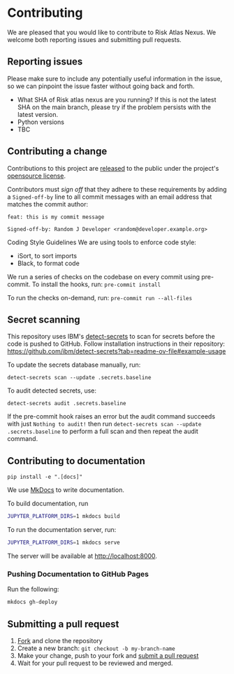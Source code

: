 # Contributing

[fork]: https://github.com/IBM/risk-atlas-nexus/fork
[pr]: https://github.com/IBM/risk-atlas-nexus/compare
[released]: https://help.github.com/articles/github-terms-of-service/

We are pleased that you would like to contribute to Risk Atlas Nexus. We welcome both reporting issues and submitting pull requests.

## Reporting issues
Please make sure to include any potentially useful information in the issue, so we can pinpoint the issue faster without going back and forth.

- What SHA of Risk atlas nexus are you running? If this is not the latest SHA on the main branch, please try if the problem persists with the latest version.
- Python versions
- TBC

## Contributing a change
Contributions to this project are [released][released] to the public under the project's [opensource license](https://github.com/IBM/risk-atlas-nexus/blob/main/LICENSE).

Contributors must _sign off_ that they adhere to these requirements by adding a `Signed-off-by` line to all commit messages with an email address that matches the commit author:

```
feat: this is my commit message

Signed-off-by: Random J Developer <random@developer.example.org>
```


Coding Style Guidelines
We are using tools to enforce code style:
- iSort, to sort imports
- Black, to format code

We run a series of checks on the codebase on every commit using pre-commit. To install the hooks, run:
`pre-commit install`

To run the checks on-demand, run:
`pre-commit run --all-files`

## Secret scanning
This repository uses IBM's [detect-secrets](https://github.com/ibm/detect-secrets) to scan for secrets before the code is pushed to GitHub. Follow installation instructions in their repository: https://github.com/ibm/detect-secrets?tab=readme-ov-file#example-usage

To update the secrets database manually, run:
```
detect-secrets scan --update .secrets.baseline
```
To audit detected secrets, use:
```
detect-secrets audit .secrets.baseline
```
If the pre-commit hook raises an error but the audit command succeeds with just `Nothing to audit!` then run `detect-secrets scan --update .secrets.baseline` to perform a full scan and then repeat the audit command.


## Contributing to documentation
`pip install -e ".[docs]"`

We use [MkDocs](https://www.mkdocs.org/) to write documentation.

To build documentation, run
```bash
JUPYTER_PLATFORM_DIRS=1 mkdocs build
```
To run the documentation server, run:

```bash
JUPYTER_PLATFORM_DIRS=1 mkdocs serve
```

The server will be available at [http://localhost:8000](http://localhost:8000).

### Pushing Documentation to GitHub Pages

Run the following:

```bash
mkdocs gh-deploy
```


## Submitting a pull request

1. [Fork][fork] and clone the repository
2. Create a new branch: `git checkout -b my-branch-name`
3. Make your change, push to your fork and [submit a pull request][pr]
4. Wait for your pull request to be reviewed and merged.
